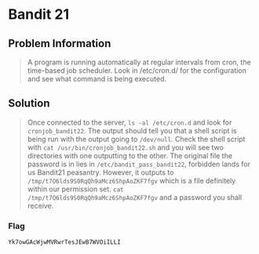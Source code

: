 # Bandit 21

## Problem Information 
  > A program is running automatically at regular intervals from cron, the time-based job scheduler. Look in /etc/cron.d/ for the configuration and see what command is being executed.
  
## Solution
  > Once connected to the server, `ls -al /etc/cron.d` and look for `cronjob_bandit22`. The output should tell you that a shell script is being run with the output going to `/dev/null`. Check the shell script with `cat /usr/bin/cronjob_bandit22.sh` and you will see two directories with one outputting to the other. The original file the password is in lies in `/etc/bandit_pass_bandit22`, forbidden lands for us Bandit21 peasantry. However, it outputs to `/tmp/t7O6lds9S0RqQh9aMcz6ShpAoZKF7fgv` which is a file definitely within our permission set. `cat /tmp/t7O6lds9S0RqQh9aMcz6ShpAoZKF7fgv` and a password you shall receive.
  
### Flag
`Yk7owGAcWjwMVRwrTesJEwB7WVOiILLI`
